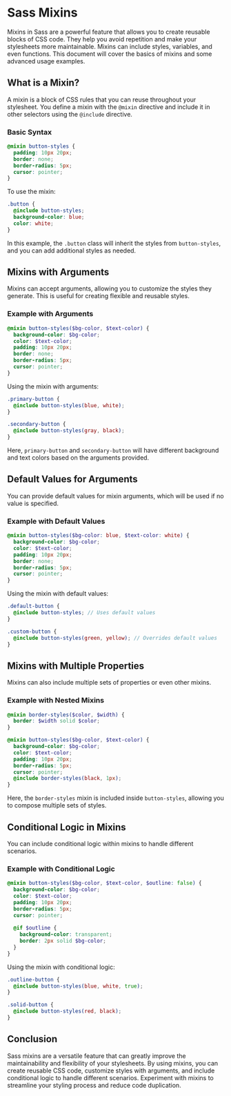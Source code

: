 # Sass Mixins

Mixins in Sass are a powerful feature that allows you to create reusable blocks of CSS code. They help you avoid repetition and make your stylesheets more maintainable. Mixins can include styles, variables, and even functions. This document will cover the basics of mixins and some advanced usage examples.

## What is a Mixin?

A mixin is a block of CSS rules that you can reuse throughout your stylesheet. You define a mixin with the `@mixin` directive and include it in other selectors using the `@include` directive.

### Basic Syntax

```scss
@mixin button-styles {
  padding: 10px 20px;
  border: none;
  border-radius: 5px;
  cursor: pointer;
}
```

To use the mixin:

```scss
.button {
  @include button-styles;
  background-color: blue;
  color: white;
}
```

In this example, the `.button` class will inherit the styles from `button-styles`, and you can add additional styles as needed.

## Mixins with Arguments

Mixins can accept arguments, allowing you to customize the styles they generate. This is useful for creating flexible and reusable styles.

### Example with Arguments

```scss
@mixin button-styles($bg-color, $text-color) {
  background-color: $bg-color;
  color: $text-color;
  padding: 10px 20px;
  border: none;
  border-radius: 5px;
  cursor: pointer;
}
```

Using the mixin with arguments:

```scss
.primary-button {
  @include button-styles(blue, white);
}

.secondary-button {
  @include button-styles(gray, black);
}
```

Here, `primary-button` and `secondary-button` will have different background and text colors based on the arguments provided.

## Default Values for Arguments

You can provide default values for mixin arguments, which will be used if no value is specified.

### Example with Default Values

```scss
@mixin button-styles($bg-color: blue, $text-color: white) {
  background-color: $bg-color;
  color: $text-color;
  padding: 10px 20px;
  border: none;
  border-radius: 5px;
  cursor: pointer;
}
```

Using the mixin with default values:

```scss
.default-button {
  @include button-styles; // Uses default values
}

.custom-button {
  @include button-styles(green, yellow); // Overrides default values
}
```

## Mixins with Multiple Properties

Mixins can also include multiple sets of properties or even other mixins.

### Example with Nested Mixins

```scss
@mixin border-styles($color, $width) {
  border: $width solid $color;
}

@mixin button-styles($bg-color, $text-color) {
  background-color: $bg-color;
  color: $text-color;
  padding: 10px 20px;
  border-radius: 5px;
  cursor: pointer;
  @include border-styles(black, 1px);
}
```

Here, the `border-styles` mixin is included inside `button-styles`, allowing you to compose multiple sets of styles.

## Conditional Logic in Mixins

You can include conditional logic within mixins to handle different scenarios.

### Example with Conditional Logic

```scss
@mixin button-styles($bg-color, $text-color, $outline: false) {
  background-color: $bg-color;
  color: $text-color;
  padding: 10px 20px;
  border-radius: 5px;
  cursor: pointer;
  
  @if $outline {
    background-color: transparent;
    border: 2px solid $bg-color;
  }
}
```

Using the mixin with conditional logic:

```scss
.outline-button {
  @include button-styles(blue, white, true);
}

.solid-button {
  @include button-styles(red, black);
}
```

## Conclusion

Sass mixins are a versatile feature that can greatly improve the maintainability and flexibility of your stylesheets. By using mixins, you can create reusable CSS code, customize styles with arguments, and include conditional logic to handle different scenarios. Experiment with mixins to streamline your styling process and reduce code duplication.
